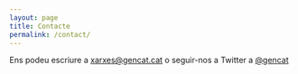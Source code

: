 ```yaml
---
layout: page
title: Contacte
permalink: /contact/
--- 
```

Ens podeu escriure a [xarxes@gencat.cat](mailto:xarxes@gencat.cat) o seguir-nos a Twitter a [@gencat](http://twitter.com/gencat)